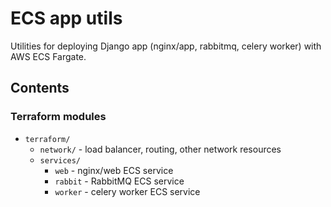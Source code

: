 # ECS app utils

Utilities for deploying Django app (nginx/app, rabbitmq, celery worker) with AWS ECS Fargate.

## Contents

### Terraform modules
* `terraform/`
    * `network/` - load balancer, routing, other network resources
    * `services/`
        * `web` - nginx/web ECS service
        * `rabbit` - RabbitMQ ECS service
        * `worker` - celery worker ECS service
